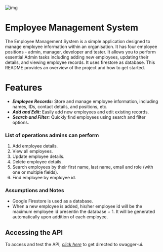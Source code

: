 ![img](https://imgs.search.brave.com/5aouW_db_X1s2jLw-XcjUDSTpv9aKjZmYQLXUU7lTCU/rs:fit:860:0:0/g:ce/aHR0cHM6Ly9pLnBp/bmltZy5jb20vb3Jp/Z2luYWxzLzI2L2Vk/LzJlLzI2ZWQyZTYx/MTA2MGMwNzZhZDFk/MTY5MTVlZGJiYzgy/LmpwZw)

# Employee Management System

The Employee Management System is a simple application designed to
manage employee information within an organisation. It has four employee
positions - admin, manager, developer and tester. It allows you to
perform essential Admin tasks including adding new
employees, updating their details, and viewing employee records. It uses
firestore as database. This README provides an
overview of the project and how to get started.

# Features

- **_Employee Records:_** Store and manage employee information, including
  names, IDs, contact details, and positions, etc.
- **_Add and Edit:_** Easily
  add new employees and edit existing records.
- **_Search and Filter:_**
  Quickly find employees using search and filter options.

### List of operations admins can perform

1. Add employee details.
2. View all employees.
3. Update employee
   details.
4. Delete employee details.
5. Search employees by their first name, last name, email and role (with one or multiple fields).
6. Find employee by employee id.

### Assumptions and Notes

- Google Firestore is used as a database.
- When a new employee is
  added, his/her employee id will be the maximum employee id presentin the database + 1. It will be generated automatically upon addition of each
  employee.

## Accessing the API

To access and test the API, [_click here_](https://shreyasawankar.github.io/task5-ems-gcf-terraform/) to get directed to swagger-ui.
